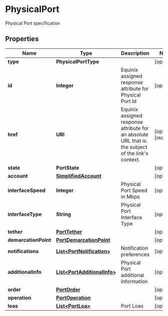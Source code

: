 

# PhysicalPort

Physical Port specification

## Properties

| Name | Type | Description | Notes |
|------------ | ------------- | ------------- | -------------|
|**type** | **PhysicalPortType** |  |  [optional] |
|**id** | **Integer** | Equinix assigned response attribute for Physical Port Id |  [optional] |
|**href** | **URI** | Equinix assigned response attribute for an absolute URL that is the subject of the link&#39;s context. |  [optional] [readonly] |
|**state** | **PortState** |  |  [optional] |
|**account** | [**SimplifiedAccount**](SimplifiedAccount.md) |  |  [optional] |
|**interfaceSpeed** | **Integer** | Physical Port Speed in Mbps |  [optional] |
|**interfaceType** | **String** | Physical Port Interface Type |  [optional] |
|**tether** | [**PortTether**](PortTether.md) |  |  [optional] |
|**demarcationPoint** | [**PortDemarcationPoint**](PortDemarcationPoint.md) |  |  [optional] |
|**notifications** | [**List&lt;PortNotification&gt;**](PortNotification.md) | Notification preferences |  [optional] |
|**additionalInfo** | [**List&lt;PortAdditionalInfo&gt;**](PortAdditionalInfo.md) | Physical Port additional information |  [optional] |
|**order** | [**PortOrder**](PortOrder.md) |  |  [optional] |
|**operation** | [**PortOperation**](PortOperation.md) |  |  [optional] |
|**loas** | [**List&lt;PortLoa&gt;**](PortLoa.md) | Port Loas |  [optional] |



